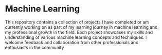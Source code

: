 # Machine Learning


This repository contains a collection of projects I have completed or am currently working on as part of my learning journey in machine learning and my professional growth in the field. Each project showcases my skills and understanding of various machine learning concepts and techniques. I welcome feedback and collaboration from other professionals and enthusiasts in the community

